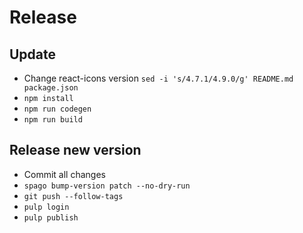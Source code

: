 # Release

## Update

- Change react-icons version `sed -i 's/4.7.1/4.9.0/g' README.md package.json`
- `npm install`
- `npm run codegen`
- `npm run build`

## Release new version

- Commit all changes
- `spago bump-version patch --no-dry-run`
- `git push --follow-tags`
- `pulp login`
- `pulp publish`
